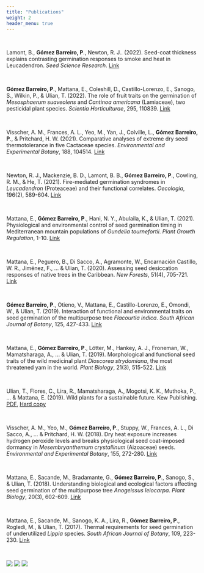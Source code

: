 ```yaml
---
title: "Publications"
weight: 2
header_menu: true
---
```


<br>

Lamont, B., **Gómez Barreiro, P**., Newton, R. J.. (2022). Seed-coat thickness explains contrasting germination responses to smoke and heat in Leucadendron. *Seed Science Research*. [Link](https://www.cambridge.org/core/journals/seed-science-research/article/seedcoat-thickness-explains-contrasting-germination-responses-to-smoke-and-heat-in-leucadendron/1E6D41710E76456DD8C23F0118639680)

<br>

**Gómez Barreiro, P**., Mattana, E., Coleshill, D., Castillo-Lorenzo, E., Sanogo, S., Wilkin, P., & Ulian, T. (2022). The role of fruit traits on the germination of *Mesosphaerum suaveolens* and *Cantinoa americana* (Lamiaceae), two pesticidal plant species. *Scientia Horticulturae*, 295, 110839. [Link](https://www.sciencedirect.com/science/article/abs/pii/S0304423821009468)

<br>

Visscher, A. M., Frances, A. L., Yeo, M., Yan, J., Colville, L., **Gómez Barreiro, P**., & Pritchard, H. W. (2021). Comparative analyses of extreme dry seed thermotolerance in five Cactaceae species. *Environmental and Experimental Botany*, 188, 104514. [Link](https://www.sciencedirect.com/science/article/abs/pii/S0098847221001441)

<br>

Newton, R. J., Mackenzie, B. D., Lamont, B. B., **Gómez Barreiro, P**., Cowling, R. M., & He, T. (2021). Fire-mediated germination syndromes in *Leucadendron* (Proteaceae) and their functional correlates. *Oecologia*, 196(2), 589-604. [Link](https://link.springer.com/article/10.1007/s00442-021-04947-2)

<br>

Mattana, E., **Gómez Barreiro, P**., Hani, N. Y., Abulaila, K., & Ulian, T. (2021). Physiological and environmental control of seed germination timing in Mediterranean mountain populations of *Gundelia tournefortii*. *Plant Growth Regulation*, 1-10. [Link](https://link.springer.com/article/10.1007/s10725-021-00717-5)

<br>

Mattana, E., Peguero, B., Di Sacco, A., Agramonte, W., Encarnación Castillo, W. R., Jiménez, F., ... & Ulian, T. (2020). Assessing seed desiccation responses of native trees in the Caribbean. *New Forests*, 51(4), 705-721. [Link](https://link.springer.com/article/10.1007/s11056-019-09753-6)

<br>

**Gómez Barreiro, P**., Otieno, V., Mattana, E., Castillo-Lorenzo, E., Omondi, W., & Ulian, T. (2019). Interaction of functional and environmental traits on seed germination of the multipurpose tree *Flacourtia indica*. *South African Journal of Botany*, 125, 427-433. [Link](https://www.sciencedirect.com/science/article/pii/S0254629919307902)

<br>

Mattana, E., **Gómez Barreiro, P**., Lötter, M., Hankey, A. J., Froneman, W., Mamatsharaga, A., ... & Ulian, T. (2019). Morphological and functional seed traits of the wild medicinal plant *Dioscorea strydomiana*, the most threatened yam in the world. *Plant Biology*, 21(3), 515-522. [Link](https://onlinelibrary.wiley.com/doi/full/10.1111/plb.12887)

<br>

Ulian, T., Flores, C., Lira, R., Mamatsharaga, A., Mogotsi, K. K., Muthoka, P., ... & Mattana, E. (2019). Wild plants for a sustainable future. Kew Publishing. [PDF](https://www.google.com/search?client=firefox-b-d&q=Wild+plants+for+a+sustainable+future+kew), [Hard copy](https://shop.kew.org/wild-plants-for-a-sustainable-future)

<br>

Visscher, A. M., Yeo, M., **Gómez Barreiro, P**., Stuppy, W., Frances, A. L., Di Sacco, A., ... & Pritchard, H. W. (2018). Dry heat exposure increases hydrogen peroxide levels and breaks physiological seed coat-imposed dormancy in *Mesembryanthemum crystallinum* (Aizoaceae) seeds. *Environmental and Experimental Botany*, 155, 272-280. [Link](https://www.sciencedirect.com/science/article/abs/pii/S0098847218308694)

<br>

Mattana, E., Sacande, M., Bradamante, G., **Gómez Barreiro, P**., Sanogo, S., & Ulian, T. (2018). Understanding biological and ecological factors affecting seed germination of the multipurpose tree *Anogeissus leiocarpa*. *Plant Biology*, 20(3), 602-609. [Link](https://onlinelibrary.wiley.com/doi/abs/10.1111/plb.12702)

<br>

Mattana, E., Sacande, M., Sanogo, K. A., Lira, R., **Gómez Barreiro, P**., Rogledi, M., & Ulian, T. (2017). Thermal requirements for seed germination of underutilized *Lippia* species. *South African Journal of Botany*, 109, 223-230. [Link](https://www.sciencedirect.com/science/article/pii/S0254629916300424)

<br>

[![](/images/rg.png)](https://www.researchgate.net/profile/Pablo-Gomez-Barreiro/research) [![](/images/orcid.png)](https://orcid.org/0000-0002-3140-3326) [![](/images/scholar.png)](https://scholar.google.com/citations?user=CeSB2tQAAAAJ&hl=es)

